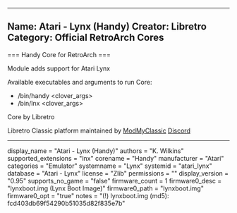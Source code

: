 -----------------------
Name: Atari - Lynx (Handy)
Creator: Libretro
Category: Official RetroArch Cores
-----------------------

=== Handy Core for RetroArch ===

Module adds support for Atari Lynx

Available executables and arguments to run Core:
- /bin/handy <rom> <clover_args>
- /bin/lnx <rom> <clover_args>

Core by Libretro

Libretro Classic platform maintained by [ModMyClassic](https://modmyclassic.com) [Discord](https://discordapp.com/invite/8gygsrw)

-----------------------

display_name = "Atari - Lynx (Handy)"
authors = "K. Wilkins"
supported_extensions = "lnx"
corename = "Handy"
manufacturer = "Atari"
categories = "Emulator"
systemname = "Lynx"
systemid = "atari_lynx"
database = "Atari - Lynx"
license = "Zlib"
permissions = ""
display_version = "0.95"
supports_no_game = "false"
firmware_count = 1
firmware0_desc = "lynxboot.img (Lynx Boot Image)"
firmware0_path = "lynxboot.img"
firmware0_opt = "true"
notes = "(!) lynxboot.img (md5): fcd403db69f54290b51035d82f835e7b"
